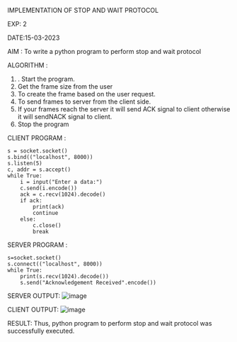 IMPLEMENTATION OF STOP AND WAIT PROTOCOL

EXP: 2

DATE:15-03-2023

AIM :
To write a python program to perform stop and wait protocol

ALGORITHM :
1. . Start the program.
2. Get the frame size from the user
3. To create the frame based on the user request.
4. To send frames to server from the client side.
5. If your frames reach the server it will send ACK signal to client
otherwise it will sendNACK signal to client.
6. Stop the program

CLIENT PROGRAM :
```import socket
s = socket.socket()
s.bind(("localhost", 8000))
s.listen(5)
c, addr = s.accept()
while True:
    i = input("Enter a data:")
    c.send(i.encode())
    ack = c.recv(1024).decode()
    if ack:
        print(ack)
        continue
    else:
        c.close()
        break
 ```

SERVER PROGRAM :
```import socket
s=socket.socket()
s.connect(("localhost", 8000))
while True:
    print(s.recv(1024).decode()) 
    s.send("Acknowledgement Received".encode())
```
SERVER OUTPUT:
![image](https://github.com/SanjithaBolisetti/EX-2/assets/119393633/95aed9a1-8b0c-4945-b6c5-1460abbedf2b)

CLIENT OUTPUT:
![image](https://github.com/SanjithaBolisetti/EX-2/assets/119393633/70b52a1b-f585-43b2-96a2-8b79a070f586)

RESULT:
Thus, python program to perform stop and wait protocol was successfully executed.
